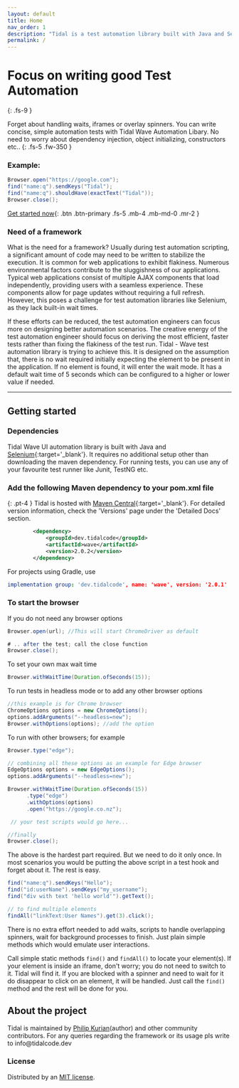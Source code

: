 ```yaml
---
layout: default
title: Home
nav_order: 1
description: "Tidal is a test automation library built with Java and Selenium"
permalink: /
---
```


# Focus on writing good Test Automation
{: .fs-9 }

Forget about handling waits, iframes or overlay spinners. You can write concise, simple automation tests with Tidal Wave Automation Libary. No need to worry about dependency injection, object initializing, constructors etc..
{: .fs-5 .fw-350 }



### Example:

```java
Browser.open("https://google.com");
find("name:q").sendKeys("Tidal");
find("name:q").shouldHave(exactText("Tidal"));
Browser.close();
```


[Get started now](#getting-started){: .btn .btn-primary .fs-5 .mb-4 .mb-md-0 .mr-2 } 
<!-- [View it on GitHub](https://github.com/tidal-code/Wave){:target='_blank'}{: .btn .fs-5 .mb-4 .mb-md-0 } -->


### Need of a framework

What is the need for a framework? Usually during test automation scripting, a significant amount of code may need to be written to stabilize the execution. It is common for web applications to exhibit flakiness. Numerous environmental factors contribute to the sluggishness of our applications. Typical web applications consist of multiple AJAX components that load independently, providing users with a seamless experience. These components allow for page updates without requiring a full refresh. However, this poses a challenge for test automation libraries like Selenium, as they lack built-in wait times.

If these efforts can be reduced, the test automation engineers can focus more on designing better automation scenarios. The creative energy of the test automation engineer should focus on deriving the most efficient, faster tests rather than fixing the flakiness of the test run. Tidal - Wave test automation library is trying to achieve this. It is designed on the assumption that, there is no wait required initially expecting the element to be present in the application. If no element is found, it will enter the wait mode. It has a default wait time of 5 seconds which can be configured to a higher or lower value if needed.



---

## Getting started

### Dependencies

Tidal Wave UI automation library is built with Java and [Selenium](https://www.selenium.dev){:target='_blank'}. It requires no additional setup other than downloading the maven dependency. 
For running tests, you can use any of your favourite test runner like Junit, TestNG etc. 

### Add the following Maven dependency to your pom.xml file

{: .pt-4 }
Tidal is hosted with [Maven Central](https://mvnrepository.com/artifact/io.github.tidal-code/wave){:target='_blank'}. For detailed version information, check the 'Versions' page under the 'Detailed Docs' section. 

```xml
        <dependency>
            <groupId>dev.tidalcode</groupId>
            <artifactId>wave</artifactId>
            <version>2.0.2</version>
        </dependency>
```

For projects using Gradle, use
```yml
implementation group: 'dev.tidalcode', name: 'wave', version: '2.0.1'
```

### To start the browser

If you do not need any browser options

```java
Browser.open(url); //This will start ChromeDriver as default
```

```java
# .. after the test; call the close function
Browser.close();
```

To set your own max wait time

```java
Browser.withWaitTime(Duration.ofSeconds(15));
```

To run tests in headless mode or to add any other browser options

```java
//this example is for Chrome browser 
ChromeOptions options = new ChromeOptions();
options.addArguments("--headless=new");
Browser.withOptions(options); //add the option
```

To run with other browsers; for example

```java
Browser.type("edge");
```

```java
// combining all these options as an example for Edge browser
EdgeOptions options = new EdgeOptions();
options.addArguments("--headless=new");

Browser.withWaitTime(Duration.ofSeconds(15))
      .type("edge")
      .withOptions(options)
      .open("https://google.co.nz");

 // your test scripts would go here... 

//finally     
Browser.close();
```

The above is the hardest part required. But we need to do it only once.
    In most scenarios you would be putting the above script in a test hook and forget about it.
    The rest is easy.

```java
find("name:q").sendKeys("Hello");
find("id:userName").sendKeys("my_username");
find("div with text 'hello world'").getText();

// to find multiple elements
findAll("linkText:User Names").get(3).click();
```

There is no extra effort needed to add waits, scripts to handle overlapping spinners, wait for background processes to finish.
Just plain simple methods which would emulate user interactions.

Call simple static methods `find()` and `findAll()` to locate your element(s). If your element is inside an iframe, don't worry; you do not need to switch to it. Tidal will find it. If you are blocked with a spinner and need to wait for it do disappear to click on an element, it will be handled. Just call the `find()` method and the rest will be done for  you.


## About the project

Tidal is maintained by [Philip Kurian](https://www.linkedin.com/in/kurianphilipk/)(author) and other community contributors. For any queries regarding the framework or its usage pls write to <!-- --sdfsdfsf-<-- -->info<!-- erwerwerew -->@<!-- tertwertert <!-- sdfsdfsdfsdf -->tidalcode.dev

### License

Distributed by an [MIT license](https://github.com/pmarsceill/just-the-docs/tree/master/LICENSE.txt).

<!-- ### Contributing

When contributing to this repository, please first discuss the change you wish to make via issue,
email, or any other method with the owners of this repository before making a change. Read more about becoming a contributor in [our GitHub repo](https://github.com/tidal-code/Wave#readme). -->


<!-- #### Thank you to the contributors of Just the Docs!

<ul class="list-style-none">
{% for contributor in site.github.contributors %}
  <li class="d-inline-block mr-1">
     <a href="{{ contributor.html_url }}"><img src="{{ contributor.avatar_url }}" width="32" height="32" alt="{{ contributor.login }}"/></a>
  </li>
{% endfor %}
</ul> -->

<!-- ### Code of Conduct

Just the Docs is committed to fostering a welcoming community.

[View our Code of Conduct](https://github.com/pmarsceill/just-the-docs/tree/master/CODE_OF_CONDUCT.md) on our GitHub repository. -->
